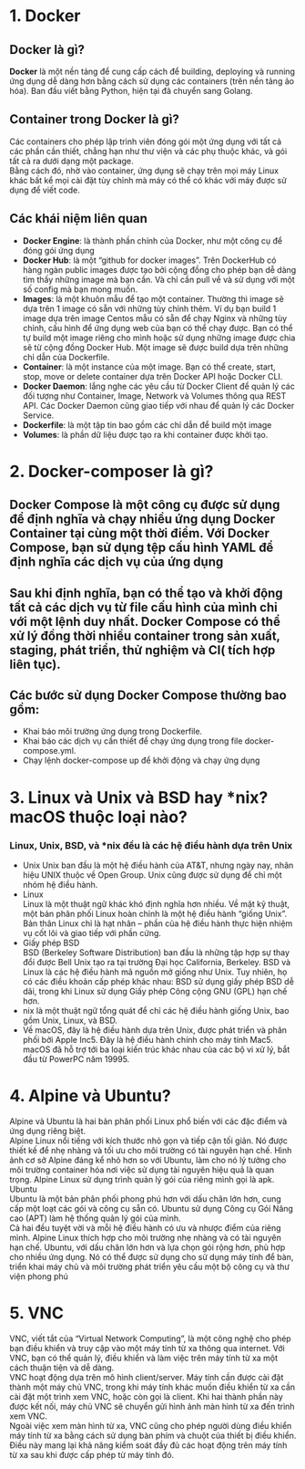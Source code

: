# 1. Docker  
## Docker là gì? 
**Docker** là một nền tảng để cung cấp cách để building, deploying và running ứng dụng dễ dàng hơn bằng cách sử dụng các containers (trên nền tảng ảo hóa). Ban đầu viết bằng Python, hiện tại đã chuyển sang Golang.  
## Container trong Docker là gì?
Các containers cho phép lập trình viên đóng gói một ứng dụng với tất cả các phần cần thiết, chẳng hạn như thư viện và các phụ thuộc khác, và gói tất cả ra dưới dạng một package.  
Bằng cách đó, nhờ vào container, ứng dụng sẽ chạy trên mọi máy Linux khác bất kể mọi cài đặt tùy chỉnh mà máy có thể có khác với máy được sử dụng để viết code.  
## Các khái niệm liên quan  
* **Docker Engine**: là thành phần chính của Docker, như một công cụ để đóng gói ứng dụng  
* **Docker Hub**: là một “github for docker images”. Trên DockerHub có hàng ngàn public images được tạo bởi cộng đồng cho phép bạn dễ dàng tìm thấy những image mà bạn cần. Và chỉ cần pull về và sử dụng với một số config mà bạn mong muốn.
* **Images**: là một khuôn mẫu để tạo một container. Thường thì image sẽ dựa trên 1 image có sẵn với những tùy chỉnh thêm. Ví dụ bạn build 1 image dựa trên image Centos mẫu có sẵn để chạy Nginx và những tùy chỉnh, cấu hình để ứng dụng web của bạn có thể chạy được. Bạn có thể tự build một image riêng cho mình hoặc sử dụng những image được chia sẽ từ cộng đồng Docker Hub. Một image sẽ được build dựa trên những chỉ dẫn của Dockerfile.  
* **Container**: là một instance của một image. Bạn có thể create, start, stop, move or delete container dựa trên Docker API hoặc Docker CLI.  
* **Docker Daemon**: lắng nghe các yêu cầu từ Docker Client để quản lý các đối tượng như Container, Image, Network và Volumes thông qua REST API. Các Docker Daemon cũng giao tiếp với nhau để quản lý các Docker Service.  
* **Dockerfile**: là một tập tin bao gồm các chỉ dẫn để build một image  
* **Volumes**: là phần dữ liệu được tạo ra khi container được khởi tạo.  
# 2. Docker-composer là gì?
## Docker Compose là một công cụ được sử dụng để định nghĩa và chạy nhiều ứng dụng Docker Container tại cùng một thời điểm. Với Docker Compose, bạn sử dụng tệp cấu hình YAML để định nghĩa các dịch vụ của ứng dụng  
## Sau khi định nghĩa, bạn có thể tạo và khởi động tất cả các dịch vụ từ file cấu hình của mình chỉ với một lệnh duy nhất. Docker Compose có thể xử lý đồng thời nhiều container trong sản xuất, staging, phát triển, thử nghiệm và CI( tích hợp liên tục).  
## Các bước sử dụng Docker Compose thường bao gồm:
* Khai báo môi trường ứng dụng trong Dockerfile.
* Khai báo các dịch vụ cần thiết để chạy ứng dụng trong file docker-compose.yml.
* Chạy lệnh docker-compose up để khởi động và chạy ứng dụng
# 3. Linux và Unix và BSD hay *nix? macOS thuộc loại nào?  
### Linux, Unix, BSD, và *nix đều là các hệ điều hành dựa trên Unix  
* Unix 
Unix ban đầu là một hệ điều hành của AT&T, nhưng ngày nay, nhãn hiệu UNIX thuộc về Open Group. Unix cũng được sử dụng để chỉ một nhóm hệ điều hành.
* Linux  
Linux là một thuật ngữ khác khó định nghĩa hơn nhiều. Về mặt kỹ thuật, một bản phân phối Linux hoàn chỉnh là một hệ điều hành “giống Unix”. Bản thân Linux chỉ là hạt nhân – phần của hệ điều hành thực hiện nhiệm vụ cốt lõi và giao tiếp với phần cứng.
* Giấy phép BSD  
BSD (Berkeley Software Distribution) ban đầu là những tập hợp sự thay đổi được Bell Unix tạo ra tại trường Đại học California, Berkeley. BSD và Linux là các hệ điều hành mã nguồn mở giống như Unix. Tuy nhiên, họ có các điều khoản cấp phép khác nhau: BSD sử dụng giấy phép BSD dễ dãi, trong khi Linux sử dụng Giấy phép Công cộng GNU (GPL) hạn chế hơn.
* nix là một thuật ngữ tổng quát để chỉ các hệ điều hành giống Unix, bao gồm Unix, Linux, và BSD.  
* Về macOS, đây là hệ điều hành dựa trên Unix, được phát triển và phân phối bởi Apple Inc5. Đây là hệ điều hành chính cho máy tính Mac5. macOS đã hỗ trợ tới ba loại kiến trúc khác nhau của các bộ vi xử lý, bắt đầu từ PowerPC năm 19995.
# 4. Alpine và Ubuntu?  
Alpine và Ubuntu là hai bản phân phối Linux phổ biến với các đặc điểm và ứng dụng riêng biệt.  
Alpine Linux nổi tiếng với kích thước nhỏ gọn và tiếp cận tối giản. Nó được thiết kế để nhẹ nhàng và tối ưu cho môi trường có tài nguyên hạn chế. Hình ảnh cơ sở Alpine đáng kể nhỏ hơn so với Ubuntu, làm cho nó lý tưởng cho môi trường container hóa nơi việc sử dụng tài nguyên hiệu quả là quan trọng. Alpine Linux sử dụng trình quản lý gói của riêng mình gọi là apk.  
Ubuntu  
Ubuntu là một bản phân phối phong phú hơn với dấu chân lớn hơn, cung cấp một loạt các gói và công cụ sẵn có. Ubuntu sử dụng Công cụ Gói Nâng cao (APT) làm hệ thống quản lý gói của mình.  
Cả hai đều tuyệt vời và mỗi hệ điều hành có ưu và nhược điểm của riêng mình. Alpine Linux thích hợp cho môi trường nhẹ nhàng và có tài nguyên hạn chế. Ubuntu, với dấu chân lớn hơn và lựa chọn gói rộng hơn, phù hợp cho nhiều ứng dụng. Nó có thể được sử dụng cho sử dụng máy tính để bàn, triển khai máy chủ và môi trường phát triển yêu cầu một bộ công cụ và thư viện phong phú
# 5. VNC  
VNC, viết tắt của “Virtual Network Computing”, là một công nghệ cho phép bạn điều khiển và truy cập vào một máy tính từ xa thông qua internet. Với VNC, bạn có thể quản lý, điều khiển và làm việc trên máy tính từ xa một cách thuận tiện và dễ dàng.  
VNC hoạt động dựa trên mô hình client/server. Máy tính cần được cài đặt thành một máy chủ VNC, trong khi máy tính khác muốn điều khiển từ xa cần cài đặt một trình xem VNC, hoặc còn gọi là client. Khi hai thành phần này được kết nối, máy chủ VNC sẽ chuyển gửi hình ảnh màn hình từ xa đến trình xem VNC.  
Ngoài việc xem màn hình từ xa, VNC cũng cho phép người dùng điều khiển máy tính từ xa bằng cách sử dụng bàn phím và chuột của thiết bị điều khiển. Điều này mang lại khả năng kiểm soát đầy đủ các hoạt động trên máy tính từ xa sau khi được cấp phép từ máy tính đó.
